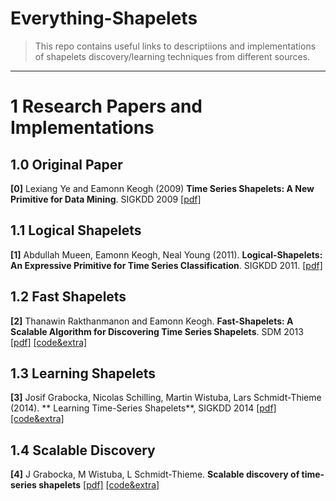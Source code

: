 # Everything-Shapelets
>This repo contains useful links to descriptiions and implementations of shapelets discovery/learning techniques from different sources.

---------------------------------------

# 1 Research Papers and Implementations

## 1.0 Original Paper 

**[0]** Lexiang Ye and Eamonn Keogh (2009) **Time Series Shapelets: A New Primitive for Data Mining**. SIGKDD 2009 [[pdf]](http://www.cs.ucr.edu/~eamonn/shaplet.pdf)

## 1.1 Logical Shapelets

**[1]** Abdullah Mueen, Eamonn Keogh, Neal Young  (2011). **Logical-Shapelets: An Expressive Primitive for Time Series Classification**.  SIGKDD 2011. [[pdf]](http://www.cs.ucr.edu/~eamonn/LogicalShapelet.pdf)

## 1.2 Fast Shapelets

**[2]** Thanawin Rakthanmanon and Eamonn Keogh. **Fast-Shapelets: A Scalable Algorithm for Discovering Time Series Shapelets**. SDM 2013 [[pdf]](http://www.cs.ucr.edu/~eamonn/SDM_FastShapelets.pdf) [[code&extra]](http://alumni.cs.ucr.edu/~rakthant/FastShapelet/)

## 1.3 Learning Shapelets 

**[3]** Josif Grabocka, Nicolas Schilling, Martin Wistuba, Lars Schmidt-Thieme (2014).
** Learning Time-Series Shapelets**, SIGKDD 2014 [[pdf]](https://www.ismll.uni-hildesheim.de/pub/pdfs/grabocka2014e-kdd.pdf) [[code&extra]](http://fs.ismll.de/publicspace/LearningShapelets/)

## 1.4 Scalable Discovery

**[4]** J Grabocka, M Wistuba, L Schmidt-Thieme. **Scalable discovery of time-series shapelets** [[pdf]](https://arxiv.org/pdf/1503.03238)
 [[code&extra]](https://www.dropbox.com/sh/btiee2pyn6a989q/AACDfzkkpdYPmgw7pgTgUoeYa)




